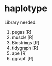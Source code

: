 # haplotype
Library needed:
1. pegas [R]
2. muscle [R]
3. Biostrings [R]
4. tidygraph [R]
5. ape [R]
6. ggraph [R]
